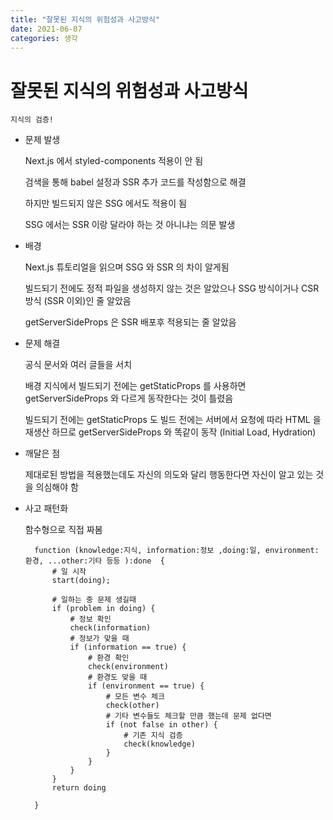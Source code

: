 ```yaml
---
title: "잘못된 지식의 위험성과 사고방식"
date: 2021-06-07
categories: 생각
---
```


# 잘못된 지식의 위험성과 사고방식

    지식의 검증!

- 문제 발생

  Next.js 에서 styled-components 적용이 안 됨

  검색을 통해 babel 설정과 SSR 추가 코드를 작성함으로 해결

  하지만 빌드되지 않은 SSG 에서도 적용이 됨

  SSG 에서는 SSR 이랑 달라야 하는 것 아니냐는 의문 발생

- 배경

  Next.js 튜토리얼을 읽으며 SSG 와 SSR 의 차이 알게됨

  빌드되기 전에도 정적 파일을 생성하지 않는 것은 알았으나 SSG 방식이거나 CSR 방식 (SSR 이외)인 줄 알았음

  getServerSideProps 은 SSR 배포후 적용되는 줄 알았음

- 문제 해결

  공식 문서와 여러 글들을 서치

  배경 지식에서 빌드되기 전에는 getStaticProps 를 사용하면 getServerSideProps 와 다르게 동작한다는 것이 틀렸음

  빌드되기 전에는 getStaticProps 도 빌드 전에는 서버에서 요청에 따라 HTML 을 재생산 하므로 getServerSideProps 와 똑같이 동작 (Initial Load, Hydration)

- 깨달은 점

  제대로된 방법을 적용했는데도 자신의 의도와 달리 행동한다면 자신이 알고 있는 것을 의심해야 함

- 사고 패턴화

  함수형으로 직접 짜봄

  ```
    function (knowledge:지식, information:정보 ,doing:일, environment:환경, ...other:기타 등등 ):done  {
        # 일 시작
        start(doing);

        # 일하는 중 문제 생길때
        if (problem in doing) {
            # 정보 확인
            check(information)
            # 정보가 맞을 때
            if (information == true) {
                # 환경 확인
                check(environment)
                # 환경도 맞을 때
                if (environment == true) {
                    # 모든 변수 체크
                    check(other)
                    # 기타 변수들도 체크할 만큼 했는데 문제 없다면
                    if (not false in other) {
                        # 기존 지식 검증
                        check(knowledge)
                    }
                }
            }
        }
        return doing

    }
  ```

